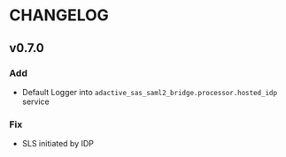 # CHANGELOG

## v0.7.0

### Add
  - Default Logger into `adactive_sas_saml2_bridge.processor.hosted_idp` service

### Fix
  - SLS initiated by IDP

